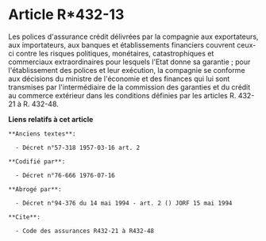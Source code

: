 # Article R*432-13

Les polices d'assurance crédit délivrées par la compagnie aux exportateurs, aux importateurs, aux banques et établissements
financiers couvrent ceux-ci contre les risques politiques, monétaires, catastrophiques et commerciaux extraordinaires pour
lesquels l'Etat donne sa garantie ; pour l'établissement des polices et leur exécution, la compagnie se conforme aux
décisions du ministre de l'économie et des finances qui lui sont transmises par l'intermédiaire de la commission des
garanties et du crédit au commerce extérieur dans les conditions définies par les articles R. 432-21 à R. 432-48.

**Liens relatifs à cet article**

	**Anciens textes**:

	  - Décret n°57-318 1957-03-16 art. 2

	**Codifié par**:

	  - Décret n°76-666 1976-07-16

	**Abrogé par**:

	  - Décret n°94-376 du 14 mai 1994 - art. 2 () JORF 15 mai 1994

	**Cite**:

	  - Code des assurances R432-21 à R432-48
